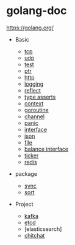 # golang-doc
https://golang.org/

- Basic
    - [tcp](./tcp)
    - [udp](./udp)
    - [test](./test)
    - [ptr](./ptr)
    - [http](./http)
    - [logging](./log)
    - [reflect](./reflect)
    - [type asserts](type_asserts)
    - [context](./context)
    - [goroutine](./goroutine)
    - [channel](./channel)
    - [panic](./panic)
    - [interface](./interface)
    - [json](./json)
    - [file](./file)
    - [balance interface](./balance)
    - [ticker](./ticker)
    - [redis](./redis)
    
- package
    - [sync](./sync)   
    - [sort](./sort)  

- Project
    - [kafka](./kafka)
    - [etcd](./etcd)
    - [elasticsearch]
    - [chitchat](./chitchat)

